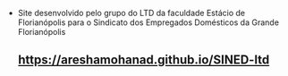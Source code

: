 * Site desenvolvido pelo grupo do LTD da faculdade Estácio de Florianópolis para o Sindicato dos Empregados Domésticos da Grande Florianópolis 
   ## https://areshamohanad.github.io/SINED-ltd ##
 

